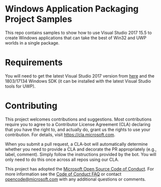 # Windows Application Packaging Project Samples

This repo contains samples to show how to use Visual Studio 2017 15.5 to create Windows applications that can take the best of Win32 and UWP worlds in a single package.

# Requirements

You will need to get the latest Visual Studio 2017 version from [here](https://www.visualstudio.com) and the 1803/17134 Windows SDK (it can be installed with the latest Visual Studio tools for UWP).

# Contributing

This project welcomes contributions and suggestions.  Most contributions require you to agree to a
Contributor License Agreement (CLA) declaring that you have the right to, and actually do, grant us
the rights to use your contribution. For details, visit https://cla.microsoft.com.

When you submit a pull request, a CLA-bot will automatically determine whether you need to provide
a CLA and decorate the PR appropriately (e.g., label, comment). Simply follow the instructions
provided by the bot. You will only need to do this once across all repos using our CLA.

This project has adopted the [Microsoft Open Source Code of Conduct](https://opensource.microsoft.com/codeofconduct/).
For more information see the [Code of Conduct FAQ](https://opensource.microsoft.com/codeofconduct/faq/) or
contact [opencode@microsoft.com](mailto:opencode@microsoft.com) with any additional questions or comments.
